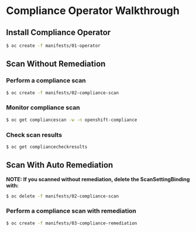 # Compliance Operator Walkthrough

## Install Compliance Operator

```bash
$ oc create -f manifests/01-operator
```

## Scan Without Remediation

### Perform a compliance scan

```bash
$ oc create -f manifests/02-compliance-scan
```

### Monitor compliance scan

```bash
$ oc get compliancescan -w -n openshift-compliance
```

### Check scan results

```bash
$ oc get compliancecheckresults
```

## Scan With Auto Remediation

**NOTE: If you scanned without remediation, delete the ScanSettingBinding
with:**

```bash
$ oc delete -f manifests/02-compliance-scan
```

### Perform a compliance scan with remediation

```bash
$ oc create -f manifests/03-compliance-remediation
```
